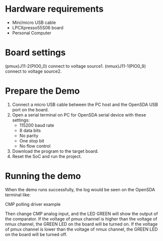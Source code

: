 Hardware requirements
===================
- Mini/micro USB cable
- LPCXpresso55S06 board
- Personal Computer

Board settings
============
(pmux)J11-2(PIO0_0) connect to  voltage source1.
(nmux)J11-1(PIO0_9) connect to  voltage source2.

Prepare the Demo
===============
1.  Connect a micro USB cable between the PC host and the OpenSDA USB port on the board.
2.  Open a serial terminal on PC for OpenSDA serial device with these settings:
    - 115200 baud rate
    - 8 data bits
    - No parity
    - One stop bit
    - No flow control
3.  Download the program to the target board.
4.  Reset the SoC and run the project.

Running the demo
===============
When the demo runs successfully, the log would be seen on the OpenSDA terminal like:

CMP polling driver example

Then change CMP analog input, and the LED GREEN will show the output of the comparator.
    If the voltage of pmux channel is higher than the voltage of nmux channel, the GREEN LED on the board will be turned on.
    If the voltage of pmux channel is lower than the voltage of nmux channel, the GREEN LED on the board will be turned off.

